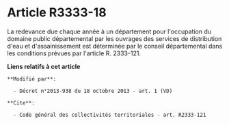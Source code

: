 # Article R3333-18

La redevance due chaque année à un département pour l'occupation du domaine public départemental par les ouvrages des
services de distribution d'eau et d'assainissement est déterminée par le conseil départemental dans les conditions prévues
par l'article R. 2333-121.

**Liens relatifs à cet article**

	**Modifié par**:

	  - Décret n°2013-938 du 18 octobre 2013 - art. 1 (VD)

	**Cite**:

	  - Code général des collectivités territoriales - art. R2333-121
